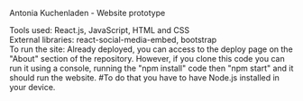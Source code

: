 Antonia Kuchenladen - Website prototype

Tools used: React.js, JavaScript, HTML and CSS <br /> 
External libraries: react-social-media-embed, bootstrap<br /> 
To run the site: Already deployed, you can access to the deploy page on the "About" section of the repository.
However, if you clone this code you can run it using a console, running the "npm install" code then "npm start" and it should run the website.
#To do that you have to have Node.js installed in your device.
